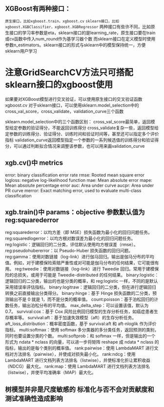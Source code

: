 ## XGBoost有两种接口：

`原生接口，比如xgboost.train，xgboost.cv`
`sklearn接口，比如xgboost.XGBClassifier，xgboost.XGBRegressor`
两种接口有些许不同，比如原生接口的学习率参数是eta，sklearn接口的是learning_rate，原生接口要在train或cv函数中传入num_round作为基学习器个数
而sklearn接口在定义模型时使用参数n_estimators。sklearn接口的形式与sklearn中的模型保持统一，方便sklearn用户学习

# 注意GridSearchCV方法只可搭配sklearn接口的xgboost使用
如果要对XGBoost模型进行交叉验证，可以使用原生接口的交叉验证函数xgboost.cv
对于sklearn接口，可以使用sklearn.model_selection中的cross_val_score，cross_validate，validation_curve三个函数

sklearn.model_selection中的三个函数区别：
cross_val_score最简单，返回模型给定参数的验证得分，不能返回训练得分
cross_validate复杂一些，返回模型给定参数的训练得分、验证得分、训练时间和验证时间等，甚至还可以指定多个评价指标
validation_curve返回模型指定一个参数的一系列候选值的训练得分和验证得分，可以通过判断拟合情况来调整该参数，也可以用来画validation_curve

## xgb.cv()中 metrics
error:    binary classification error rate
rmse:     Rooted mean square error
logloss:  negative log-likelihood function
mae:      Mean absolute error
mape:     Mean absolute percentage error
auc:      Area under curve
aucpr:    Area under PR curve
merror:   Exact matching error, used to evaluate multi-class classification

## xgb.train()中 params：objective 参数默认值为 reg:squarederror

reg:squarederror：以均方差（即 MSE）损失函数为最小化的回归问题任务。
reg:squaredlogerror：以均方根对数误差为最小化的回归问题任务。
reg:logistic：逻辑回归的二分类，评估默认使用均方根误差（rmse）。
reg:pseudohubererror：以 Pseudo-Huber 损失函数的回归问题。
reg:gamma：使用对数链接（log-link）进行伽马回归。输出是伽马分布的平均值。例如，对于建模保险索赔严重性或对可能是伽马分布的任何结果，它可能很有用。
reg:tweedie：使用对数链接（log-link）进行 Tweedie 回归。常用于建模保险的总损失，或用于可能是 Tweedie-distributed 的任何结果。
binary:logistic：逻辑回归的二分类，输出的也是分类的概率，和 reg:logistic 一样，不同的是默认采用错误率评估指标。
binary:logitraw：逻辑回归的二分类，但在进行逻辑回归转换之前直接输出分类得分。
binary:hinge：基于 Hinge 损失函数的二分类，预测输出不是 0 就是 1，而不是分类的概率值。
count:poisson：基于泊松回归的计数任务，输出泊松分布的平均值。
max_delta_step：可以设置该值，默认为 0.7。
survival:cox：基于 Cox 风险比例回归模型的生存分析任务，如癌症患者生存概率等。
survival:aft：基于加速失效模型（aft）的生存分析任务。
aft_loss_distribution：概率密度函数，基于 survival:aft 和 aft-nloglik 作为评价指标。
multi:softmax：使用 softmax 多分类器的多分类任务，返回预测的类别，同时也要设置分类的个数。
multi:softprob：和 softmax 一样，但是输出的一个形式为 ndata * nclass 的向量，可以进一步将矩阵 reshape 成 ndata * nclass 的指标，输出的是每个类别的概率值。
rank:pairwise：使用 LambdaMART 进行文档对方法排名（pairwise），并使成对损失最小化。
rank:ndcg：使用 LambdaMART 进行文档列表方法排名（listwise），并使标准化折让累积收益（NDCG）最大化。
rank:map：使用 LambdaMART 进行文档列表方法排名（listwise），并使平均准确率（MAP）最大化。


## 树模型并非是尺度敏感的 标准化与否不会对贡献度和测试准确性造成影响 

